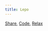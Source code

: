 ```yaml
---
title: Lepo
---
```


<p class="slogan">
    <a href="/posts.html">Share</a>,
    <a href="https://github.com/Lepovirta">Code</a>,
    <a href="/about.html">Relax</a>
</p>
